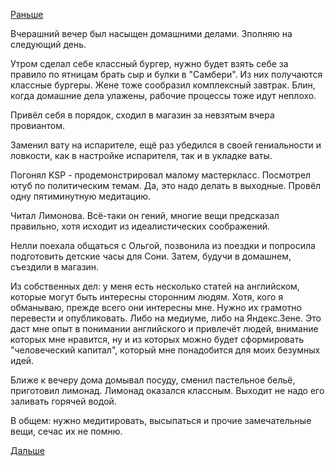 [Раньше](2019.06.22.md)

Вчерашний вечер был насыщен домашними делами. Зполняю на следующий день.

Утром сделал себе классный бургер, нужно будет взять себе за правило по ятницам брать сыр и булки в "Самбери". Из них получаются классные бургеры.
Жене тоже сообразил комплексный завтрак. Блин, когда домашние дела улажены, рабочие процессы тоже идут неплохо.

Привёл себя в порядок, сходил в магазин за невзятым вчера провиантом.

Заменил вату на испарителе, ещё раз убедился в своей гениальности и ловкости, как в настройке испарителя, так и в укладке ваты.

Погонял KSP - продемонстрировал малому мастеркласс.
Посмотрел ютуб по политическим темам. Да, это надо делать в выходные.
Провёл одну пятиминутную медитацию.

Читал Лимонова. Всё-таки он гений, многие вещи предсказал правильно, хотя исходит из идеалистических соображений.

Нелли поехала общаться с Ольгой, позвонила из поездки и попросила подготовить детские часы для Сони.
Затем, будучи в домашнем, съездили в магазин.

Из собственных дел: у меня есть несколько статей на английском, которые могут быть интересны сторонним людям. Хотя, кого я обманываю, прежде всего они интересны мне.
Нужно их грамотно перевести и опубликовать. Либо на медиуме, либо на Яндекс.Зене. Это даст мне опыт в понимании английского и привлечёт людей, внимание которых мне нравится, ну и из которых можно будет сформировать "человеческий капитал", который мне понадобится для моих безумных идей.

Ближе к вечеру дома домывал посуду, сменил пастельное бельё, приготовил лимонад. Лимонад оказался классным. Выходит не надо его заливать горячей водой.

В общем: нужно медитировать, высыпаться и прочие замечательные вещи, сечас их не помню.

[Дальше](2019.06.24.md)